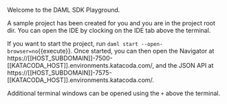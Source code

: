 Welcome to the DAML SDK Playground.

A sample project has been created for you and you are in the project root dir. You can open the IDE by clocking on the IDE tab above the terminal.

If you want to start the project, run `daml start --open-browser=no`{{execute}}. Once started, you can then open the Navigator at https://[[HOST_SUBDOMAIN]]-7500-[[KATACODA_HOST]].environments.katacoda.com/, and the JSON API at https://[[HOST_SUBDOMAIN]]-7575-[[KATACODA_HOST]].environments.katacoda.com/.

Additional terminal windows can be opened using the `+` above the terminal.